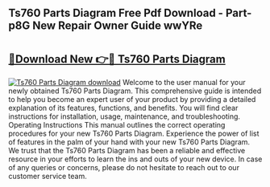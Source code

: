 ## Ts760 Parts Diagram Free Pdf Download - Part-p8G New Repair Owner Guide wwYRe

# <h2><a href="http://dfmrco.blite.top/?on=Ts760+Parts+Diagram">🔗Download New 👉🔴 Ts760 Parts Diagram</a></h2>

[![Ts760 Parts Diagram download](https://i.imgur.com/lujVjoI.png)](http://dfmrco.blite.top/?on=Ts760+Parts+Diagram)
Welcome to the user manual for your newly obtained Ts760 Parts Diagram. This comprehensive guide is intended to help you become an expert user of your product by providing a detailed explanation of its features, functions, and benefits. You will find clear instructions for installation, usage, maintenance, and troubleshooting. Operating Instructions This manual outlines the correct operating procedures for your new Ts760 Parts Diagram. Experience the power of list of features in the palm of your hand with your new Ts760 Parts Diagram. We trust that the Ts760 Parts Diagram has been a reliable and effective resource in your efforts to learn the ins and outs of your new device. In case of any queries or concerns, please do not hesitate to reach out to our customer service team.
